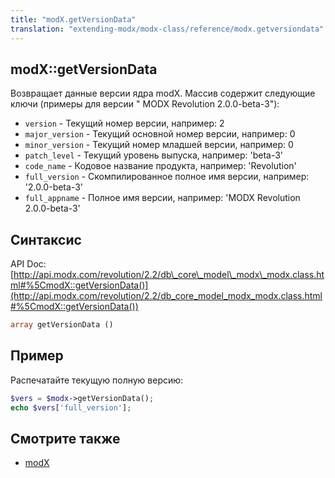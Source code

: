 ```yaml
---
title: "modX.getVersionData"
translation: "extending-modx/modx-class/reference/modx.getversiondata"
---
```


## modX::getVersionData

Возвращает данные версии ядра modX. Массив содержит следующие ключи (примеры для версии " MODX Revolution 2.0.0-beta-3"):

- `version` - Текущий номер версии, например: 2
- `major_version` - Текущий основной номер версии, например: 0
- `minor_version` - Текущий номер младшей версии, например: 0
- `patch_level` - Текущий уровень выпуска, например: 'beta-3'
- `code_name` - Кодовое название продукта, например: 'Revolution'
- `full_version` - Скомпилированное полное имя версии, например: '2.0.0-beta-3'
- `full_appname` - Полное имя версии, например: 'MODX Revolution 2.0.0-beta-3'

## Синтаксис

API Doc: [http://api.modx.com/revolution/2.2/db\_core\_model\_modx\_modx.class.html#%5CmodX::getVersionData()](http://api.modx.com/revolution/2.2/db_core_model_modx_modx.class.html#%5CmodX::getVersionData())

``` php
array getVersionData ()
```

## Пример

Распечатайте текущую полную версию:

``` php
$vers = $modx->getVersionData();
echo $vers['full_version'];
```

## Смотрите также

- [modX](extending-modx/core-model/modx "modX")
